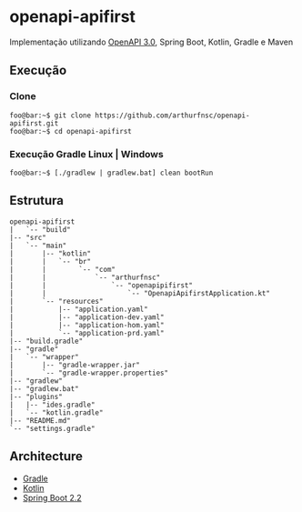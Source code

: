 # openapi-apifirst

Implementação utilizando
[OpenAPI 3.0](https://github.com/OAI/OpenAPI-Specification), Spring Boot,
Kotlin, Gradle e Maven

## Execução

### Clone

```console
foo@bar:~$ git clone https://github.com/arthurfnsc/openapi-apifirst.git
foo@bar:~$ cd openapi-apifirst
```

### Execução Gradle Linux | Windows

```console
foo@bar:~$ [./gradlew | gradlew.bat] clean bootRun
```

## Estrutura

```console
openapi-apifirst
|   `-- "build"
|-- "src"
|   `-- "main"
|       |-- "kotlin"
|       |   `-- "br"
|       |        `-- "com"
|       |            `-- "arthurfnsc"
|       |                `-- "openapipifirst"
|       |                    `-- "OpenapiApifirstApplication.kt"
|       `-- "resources"
|           |-- "application.yaml"
|           |-- "application-dev.yaml"
|           |-- "application-hom.yaml"
|           `-- "application-prd.yaml"
|-- "build.gradle"
|-- "gradle"
|   `-- "wrapper"
|       |-- "gradle-wrapper.jar"
|       `-- "gradle-wrapper.properties"
|-- "gradlew"
|-- "gradlew.bat"
|-- "plugins"
|   |-- "ides.gradle"
|   `-- "kotlin.gradle"
|-- "README.md"
`-- "settings.gradle"
```

## Architecture

- [Gradle](https://gradle.org/)
- [Kotlin](https://kotlinlang.org/)
- [Spring Boot 2.2](https://projects.spring.io/spring-boot/)
